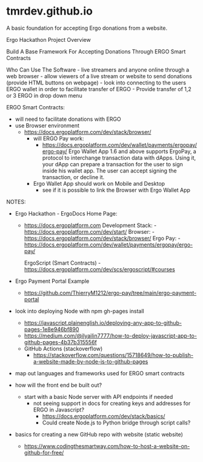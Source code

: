 # tmrdev.github.io
A basic foundation for accepting Ergo donations from a website.

Ergo Hackathon Project Overview

Build A Base Framework For Accepting Donations Through ERGO Smart Contracts

Who Can Use The Software
    - live streamers and anyone online through a web browser
    - allow viewers of a live stream or website to send donations (provide HTML buttons on webpage)
        - look into connecting to the users ERGO wallet in order to facilitate transfer of ERGO
        - Provide transfer of 1,2 or 3 ERGO in drop down menu

ERGO Smart Contracts:
   
   - will need to facilitate donations with ERGO
   - use Browser environment
        - https://docs.ergoplatform.com/dev/stack/browser/
            - will ERGO Pay work:
                - https://docs.ergoplatform.com/dev/wallet/payments/ergopay/ergo-pay/
                Ergo Wallet App 1.6 and above supports ErgoPay, a protocol to interchange transaction data with dApps. Using it, 
                your dApp can prepare a transaction for the user to sign inside his wallet app. The user can accept signing the transaction, or decline it.
            - Ergo Wallet App should work on Mobile and Desktop
                - see if it is possible to link the Browser with Ergo Wallet App


NOTES:

- Ergo Hackathon - ErgoDocs Home Page:
    - https://docs.ergoplatform.com
        Development Stack:
            - https://docs.ergoplatform.com/dev/start/
            Browser:
                - https://docs.ergoplatform.com/dev/stack/browser/
                Ergo Pay:
                    - https://docs.ergoplatform.com/dev/wallet/payments/ergopay/ergo-pay/
                    
        ErgoScript (Smart Contracts)
            - https://docs.ergoplatform.com/dev/scs/ergoscript/#courses        

- Ergo Payment Portal Example
    - https://github.com/ThierryM1212/ergo-pay/tree/main/ergo-payment-portal

- look into deploying Node with npm gh-pages install
    - https://javascript.plainenglish.io/deploying-any-app-to-github-pages-1e8e946bf890
    - https://medium.com/@ilyailin7777/how-to-deploy-javascript-app-to-github-pages-4b37b315556f
    - GitHub Actions (stackoverflow)
        - https://stackoverflow.com/questions/15718649/how-to-publish-a-website-made-by-node-js-to-github-pages
        
- map out languages and frameworks used for ERGO smart contracts
- how will the front end be built out?
    - start with a basic Node server with API endpoints if needed
        - not seeing support in docs for creating keys and addresses for ERGO in Javascript?
            - https://docs.ergoplatform.com/dev/stack/basics/
            - Could create Node.js to Python bridge through script calls?
            
- basics for creating a new GitHub repo with website (static website)
    - https://www.codingthesmartway.com/how-to-host-a-website-on-github-for-free/
